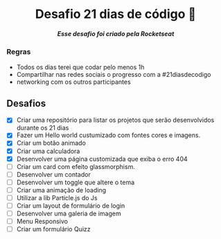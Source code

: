 <div align="center">
<h1> Desafio 21 dias de código 🚀 </h1>
<h5>Esse desafio foi criado pela Rocketseat</h5>
</div>

### Regras

- Todos os dias terei que codar pelo menos 1h
- Compartilhar nas redes sociais o progresso com a #21diasdecodigo
- networking com os outros participantes

## Desafios

- [x] Criar uma repositório para listar os projetos que serão desenvolvidos durante os 21 dias
- [x] Fazer um Hello world custumizado com fontes cores e imagens.
- [x] Criar um botão animado
- [x] Criar uma calculadora
- [x] Desenvolver uma página customizada que exiba o erro 404
- [ ] Criar um card com efeito glassmorphism.
- [ ] Desenvolver um contador
- [ ] Desenvolver um toggle que altere o tema
- [ ] Criar uma animação de loading
- [ ] Utilizar a lib Particle.js do Js
- [ ] Criar um layout de formulário de login
- [ ] Desenvolver uma galeria de imagem
- [ ] Menu Responsivo
- [ ] Criar um formulário Quizz
